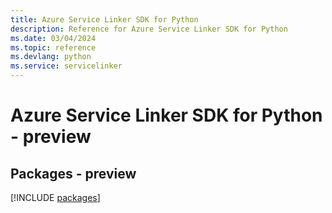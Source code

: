 ```yaml
---
title: Azure Service Linker SDK for Python
description: Reference for Azure Service Linker SDK for Python
ms.date: 03/04/2024
ms.topic: reference
ms.devlang: python
ms.service: servicelinker
---
```

# Azure Service Linker SDK for Python - preview
## Packages - preview
[!INCLUDE [packages](service-linker-index.md)]